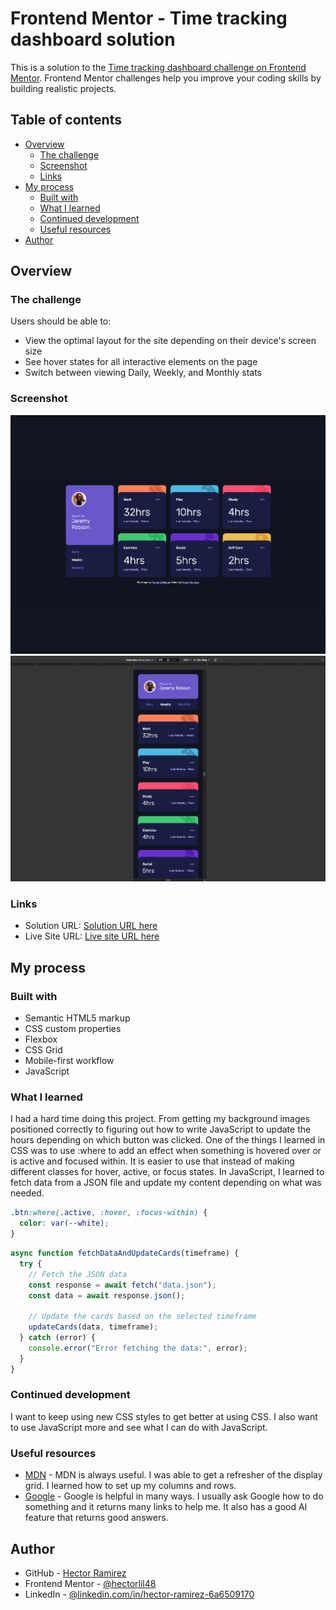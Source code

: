 # Frontend Mentor - Time tracking dashboard solution

This is a solution to the [Time tracking dashboard challenge on Frontend Mentor](https://www.frontendmentor.io/challenges/time-tracking-dashboard-UIQ7167Jw). Frontend Mentor challenges help you improve your coding skills by building realistic projects.

## Table of contents

- [Overview](#overview)
  - [The challenge](#the-challenge)
  - [Screenshot](#screenshot)
  - [Links](#links)
- [My process](#my-process)
  - [Built with](#built-with)
  - [What I learned](#what-i-learned)
  - [Continued development](#continued-development)
  - [Useful resources](#useful-resources)
- [Author](#author)

## Overview

### The challenge

Users should be able to:

- View the optimal layout for the site depending on their device's screen size
- See hover states for all interactive elements on the page
- Switch between viewing Daily, Weekly, and Monthly stats

### Screenshot

![](./screenshots/desktop.png)
![](./screenshots/moblie.png)

### Links

- Solution URL: [Solution URL here](https://github.com/hectorlil48/time-tracking-dashboard-main)
- Live Site URL: [Live site URL here](https://hectorlil48.github.io/time-tracking-dashboard-main/)

## My process

### Built with

- Semantic HTML5 markup
- CSS custom properties
- Flexbox
- CSS Grid
- Mobile-first workflow
- JavaScript

### What I learned

I had a hard time doing this project. From getting my background images positioned correctly to figuring out how to write JavaScript to update the hours depending on which button was clicked. One of the things I learned in CSS was to use :where to add an effect when something is hovered over or is active and focused within. It is easier to use that instead of making different classes for hover, active, or focus states. In JavaScript, I learned to fetch data from a JSON file and update my content depending on what was needed.

```css
.btn:where(.active, :hover, :focus-within) {
  color: var(--white);
}
```

```js
async function fetchDataAndUpdateCards(timeframe) {
  try {
    // Fetch the JSON data
    const response = await fetch("data.json");
    const data = await response.json();

    // Update the cards based on the selected timeframe
    updateCards(data, timeframe);
  } catch (error) {
    console.error("Error fetching the data:", error);
  }
}
```

### Continued development

I want to keep using new CSS styles to get better at using CSS. I also want to use JavaScript more and see what I can do with JavaScript.

### Useful resources

- [MDN](https://developer.mozilla.org/en-US/) - MDN is always useful. I was able to get a refresher of the display grid. I learned how to set up my columns and rows.
- [Google](https://www.google.com) - Google is helpful in many ways. I usually ask Google how to do something and it returns many links to help me. It also has a good AI feature that returns good answers.

## Author

- GitHub - [Hector Ramirez](https://github.com/hectorlil48)
- Frontend Mentor - [@hectorlil48](https://www.frontendmentor.io/profile/hectorlil48)
- LinkedIn - [@linkedin.com/in/hector-ramirez-6a6509170](https://www.linkedin.com/in/hector-ramirez-6a6509170/overlay/contact-info/)
